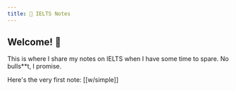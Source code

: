 ```yaml
---
title: 🌱 IELTS Notes
---
```


## Welcome! 👋

This is where I share my notes on IELTS when I have some time to spare. No bulls\*\*t, I promise.

Here's the very first note: [[w/simple]]
